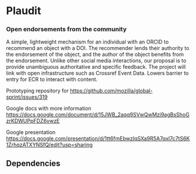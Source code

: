 # Plaudit
### Open endorsements from the community

A simple, lightweight mechanism for an individual with an ORCID to recommend an object with a DOI. The recommender lends their authority to the endorsement of the object, and the author of the object benefits from the endorsement. Unlike other social media interactions, our proposal is to provide unambiguous authoritative and specific feedback. The project will link with open infrastructure such as Crossref Event Data. Lowers barrier to entry for ECR to interact with content.

Prototyping repository for https://github.com/mozilla/global-sprint/issues/319

Google docs with more information https://docs.google.com/document/d/15JWB_2aqq9SVwQwMzi9agBsShoGzrKDWUPpFDZ6vwzE

Google presentation https://docs.google.com/presentation/d/1tt6fmEbwzIqSXa9R5A7qxl7c7tS6K1ZrhqzATXYNSfQ/edit?usp=sharing

## Dependencies


